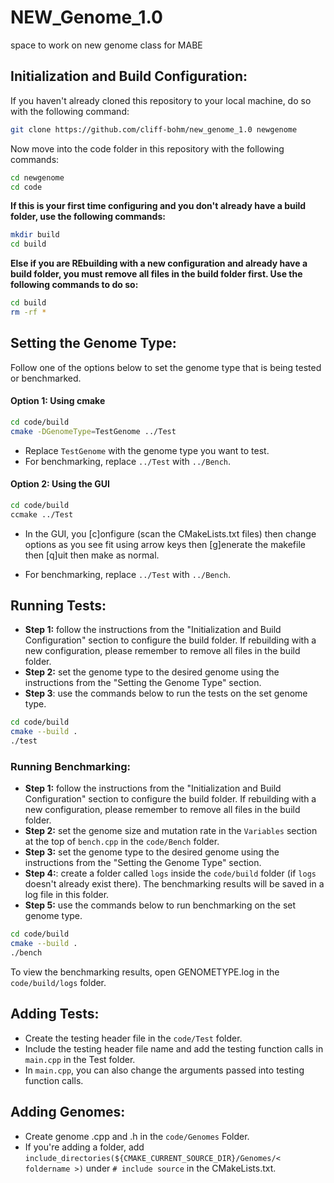 # NEW_Genome_1.0
space to work on new genome class for MABE


## Initialization and Build Configuration:
If you haven't already cloned this repository to your local machine, do so with the following command:
```sh
git clone https://github.com/cliff-bohm/new_genome_1.0 newgenome
```
Now move into the code folder in this repository with the following commands:
```sh
cd newgenome
cd code
```
**If this is your first time configuring and you don't already have a build folder, use the following commands:**
```sh
mkdir build
cd build
```
**Else if you are REbuilding with a new configuration and already have a build folder, you must remove all files in the build folder first. Use the following commands to do so:**
```sh
cd build
rm -rf *
```

## Setting the Genome Type:
Follow one of the options below to set the genome type that is being tested or benchmarked. 

#### Option 1: Using cmake
```sh
cd code/build
cmake -DGenomeType=TestGenome ../Test
```
- Replace `TestGenome` with the genome type you want to test.
- For benchmarking, replace `../Test` with `../Bench`.

#### Option 2: Using the GUI
```sh
cd code/build
ccmake ../Test
```
- In the GUI, you [c]onfigure (scan the CMakeLists.txt files)
then change options as you see fit using arrow keys
then [g]enerate the makefile
then [q]uit
then make as normal.

- For benchmarking, replace `../Test` with `../Bench`.

## Running Tests:
- **Step 1:** follow the instructions from the "Initialization and Build Configuration" section to configure the build folder. If rebuilding with a new configuration, please remember to remove all files in the build folder.
- **Step 2:** set the genome type to the desired genome using the instructions from the "Setting the Genome Type" section. 
- **Step 3**: use the commands below to run the tests on the set genome type.
```sh
cd code/build
cmake --build .
./test
```

### Running Benchmarking:
- **Step 1:** follow the instructions from the "Initialization and Build Configuration" section to configure the build folder. If rebuilding with a new configuration, please remember to remove all files in the build folder.
- **Step 2:** set the genome size and mutation rate in the `Variables` section at the top of `bench.cpp` in the `code/Bench` folder. 
- **Step 3:** set the genome type to the desired genome using the instructions from the "Setting the Genome Type" section. 
- **Step 4:**: create a folder called `logs` inside the `code/build` folder (if `logs` doesn't already exist there). The benchmarking results will be saved in a log file in this folder.
- **Step 5:** use the commands below to run benchmarking on the set genome type.
```sh
cd code/build
cmake --build .
./bench
```
To view the benchmarking results, open GENOMETYPE.log in the `code/build/logs` folder.

## Adding Tests:
- Create the testing header file in the `code/Test` folder.
- Include the testing header file name and add the testing function calls in `main.cpp` in the Test folder. 
- In `main.cpp`, you can also change the arguments passed into testing function calls.

## Adding Genomes:
- Create genome .cpp and .h in the `code/Genomes` Folder.
- If you're adding a folder, add `include_directories(${CMAKE_CURRENT_SOURCE_DIR}/Genomes/< foldername >)` under `# include source` in the CMakeLists.txt.
